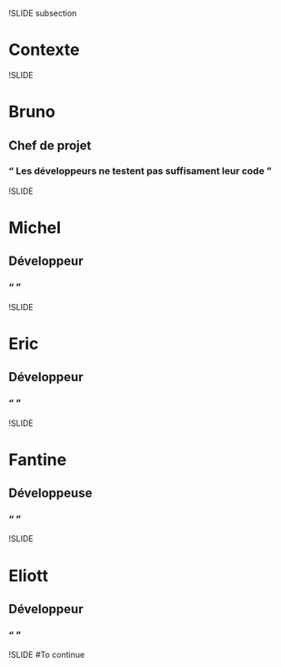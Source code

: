 ﻿!SLIDE subsection
# Contexte

!SLIDE
# Bruno
## Chef de projet
### &#8220; Les développeurs ne testent pas suffisament leur code &#8221;

!SLIDE
# Michel
## Développeur
### &#8220; &#8221;

!SLIDE
# Eric
## Développeur
### &#8220; &#8221;

!SLIDE
# Fantine
## Développeuse
### &#8220; &#8221;

!SLIDE
# Eliott
## Développeur
### &#8220; &#8221;

!SLIDE
#To continue